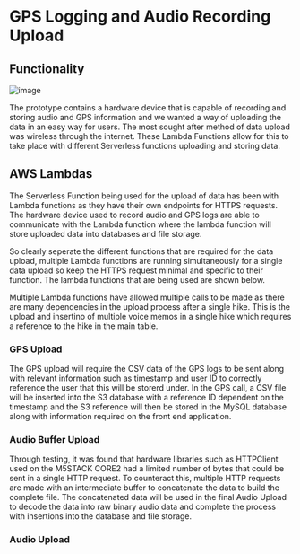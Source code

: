 # GPS Logging and Audio Recording Upload

## Functionality

![image](https://user-images.githubusercontent.com/86467852/194072490-8ef8fa89-0225-4d67-8b5f-1393273a47bd.png)


The prototype contains a hardware device that is capable of recording and storing audio and GPS information and we wanted a way of uploading the data in an easy way for users. The most sought after method of data upload was wireless through the internet. These Lambda Functions allow for this to take place with different Serverless functions uploading and storing data.

## AWS Lambdas

The Serverless Function being used for the upload of data has been with Lambda functions as they have their own endpoints for HTTPS requests. The hardware device used to record audio and GPS logs are able to communicate with the Lambda function where the lambda function will store uploaded data into databases and file storage.

So clearly seperate the different functions that are required for the data upload, multiple Lambda functions are running simultaneously for a single data upload so keep the HTTPS request minimal and specific to their function. The lambda functions that are being used are shown below.

Multiple Lambda functions have allowed multiple calls to be made as there are many dependencies in the upload process after a single hike. This is the upload and insertino of multiple voice memos in a single hike which requires a reference to the hike in the main table. 

### GPS Upload

The GPS upload will require the CSV data of the GPS logs to be sent along with relevant information such as timestamp and user ID to correctly reference the user that this will be storerd under. In the GPS call, a CSV file will be inserted into the S3 database with a reference ID dependent on the timestamp and the S3 reference will then be stored in the MySQL database along with information required on the front end application.

### Audio Buffer Upload

Through testing, it was found that hardware libraries such as HTTPClient used on the M5STACK CORE2 had a limited number of bytes that could be sent in a single HTTP request. To counteract this, multiple HTTP requests are made with an intermediate buffer to concatenate the data to build the complete file. The concatenated data will be used in the final Audio Upload to decode the data into raw binary audio data and complete the process with insertions into the database and file storage.

### Audio Upload
